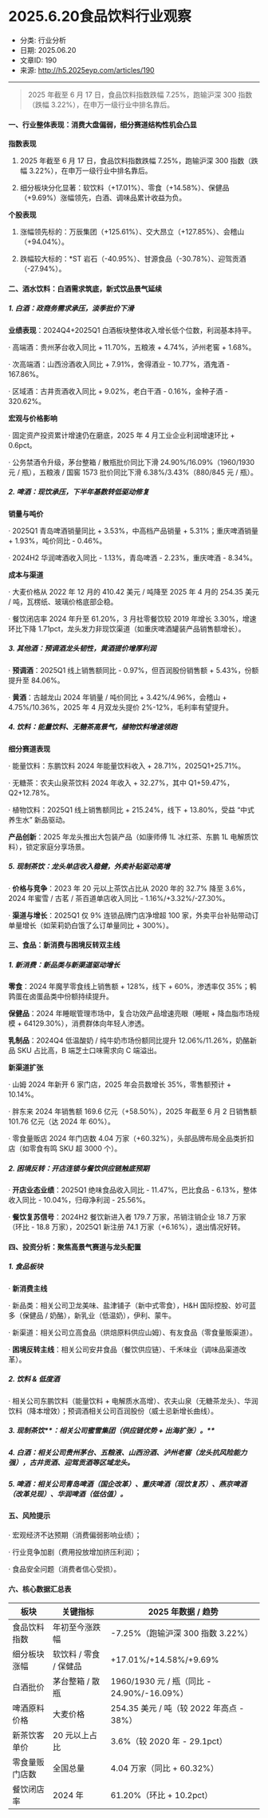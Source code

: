 # 2025.6.20食品饮料行业观察

- 分类: 行业分析
- 日期: 2025.06.20
- 文章ID: 190
- 来源: http://h5.2025eyp.com/articles/190

---

> 2025 年截至 6 月 17 日，食品饮料指数跌幅 7.25%，跑输沪深 300 指数（跌幅 3.22%），在申万一级行业中排名靠后。

#### **一、行业整体表现：消费大盘偏弱，细分赛道结构性机会凸显**

**指数表现**

1. 2025 年截至 6 月 17 日，食品饮料指数跌幅 7.25%，跑输沪深 300 指数（跌幅 3.22%），在申万一级行业中排名靠后。

2. 细分板块分化显著：软饮料（+17.01%）、零食（+14.58%）、保健品（+9.69%）涨幅领先，白酒、调味品累计收益为负。

**个股表现**

1. 涨幅领先标的：万辰集团（+125.61%）、交大昂立（+127.85%）、会稽山（+94.04%）。

2. 跌幅较大标的：*ST 岩石（-40.95%）、甘源食品（-30.78%）、迎驾贡酒（-27.94%）。

#### **二、酒水饮料：白酒需求筑底，新式饮品景气延续**

##### **1. 白酒：政商务需求承压，淡季批价下滑**

**业绩表现**：2024Q4+2025Q1 白酒板块整体收入增长低个位数，利润基本持平。

· 高端酒：贵州茅台收入同比 + 11.70%，五粮液 + 4.74%，泸州老窖 + 1.68%。

· 次高端酒：山西汾酒收入同比 + 7.91%，舍得酒业 - 10.77%，酒鬼酒 - 167.86%。

· 区域酒：古井贡酒收入同比 + 9.02%，老白干酒 - 0.16%，金种子酒 - 320.62%。

**宏观与价格影响**

· 固定资产投资累计增速仍在磨底，2025 年 4 月工业企业利润增速环比 + 0.6pct。

· 公务禁酒令升级，茅台整箱 / 散瓶批价同比下滑 24.90%/16.09%（1960/1930 元 / 瓶），五粮液 / 国窖 1573 批价同比下滑 6.38%/3.43%（880/845 元 / 瓶）。

##### **2. 啤酒：现饮承压，下半年基数转低驱动修复**

**销量与吨价**

· 2025Q1 青岛啤酒销量同比 + 3.53%，中高档产品销量 + 5.31%；重庆啤酒销量 + 1.93%，吨价同比 - 0.46%。

· 2024H2 华润啤酒收入同比 - 1.13%，青岛啤酒 - 2.23%，重庆啤酒 - 8.34%。

**成本与渠道**

· 大麦价格从 2022 年 12 月的 410.42 美元 / 吨降至 2025 年 4 月的 254.35 美元 / 吨，瓦楞纸、玻璃价格底部企稳。

· 餐饮闭店率 2024 年升至 61.20%，3 月社零餐饮较 2019 年增长 3.30%，增速环比下降 1.71pct，龙头发力非现饮渠道（如重庆啤酒罐装产品销售额增长）。

##### **3. 其他酒：预调酒龙头韧性，黄酒提价增厚利润**

· **预调酒**：2025Q1 线上销售额同比 - 0.97%，但百润股份销售额 + 5.43%，份额提升至 84.06%。

· **黄酒**：古越龙山 2024 年销量 / 吨价同比 + 3.42%/4.96%，会稽山 + 4.75%/10.36%，2025 年 4 月双龙头提价 2%-12%，毛利率有望提升。

##### **4. 饮料：能量饮料、无糖茶高景气，植物饮料增速领跑**

**细分赛道表现**

· 能量饮料：东鹏饮料 2024 年能量饮料收入 + 28.71%，2025Q1+25.71%。

· 无糖茶：农夫山泉茶饮料 2024 年收入 + 32.27%，其中 Q1+59.47%，Q2+12.78%。

· 植物饮料：2025Q1 线上销售额同比 + 215.24%，线下 + 13.80%，受益 “中式养生水” 新品驱动。

**产品创新**：2025 年龙头推出大包装产品（如康师傅 1L 冰红茶、东鹏 1L 电解质饮料），锁定家庭分享场景。

##### **5. 现制茶饮：龙头单店收入稳健，外卖补贴驱动高增**

· **价格与竞争**：2023 年 20 元以上茶饮占比从 2020 年的 32.7% 降至 3.6%，2024 年蜜雪 / 古茗 / 茶百道单店收入同比 - 1.16%/+3.32%/-27.30%。

· **渠道与增长**：2025Q1 仅 9% 连锁品牌门店净增超 100 家，外卖平台补贴带动订单量增长（如茉莉奶白饿了么订单量同比 + 300%）。

#### **三、食品：新消费与困境反转双主线**

##### **1. 新消费：新品类与新渠道驱动增长**

**零食**：2024 年魔芋零食线上销售额 + 128%，线下 + 60%，渗透率仅 35%；鹌鹑蛋在卤蛋品类中份额持续提升。

**保健品**：2024 年睡眠管理市场中，复合功效产品增速亮眼（睡眠 + 降血脂市场规模 + 64129.30%），消费群体向年轻人渗透。

**乳制品**：2024Q4 低温酸奶 / 纯牛奶市场份额同比提升 12.06%/11.26%，奶酪新品 SKU 占比高，B 端芝士口味需求向 C 端溢出。

**新渠道扩张**

· 山姆 2024 年新开 6 家门店，2025 年会员数增长 35%，零售额预计 + 10.14%。

· 胖东来 2024 年销售额 169.6 亿元（+58.50%），2025 年截至 6 月 2 日销售额 101.76 亿元（达 2024 年 60%）。

· 零食量贩店 2024 年门店数 4.04 万家（+60.32%），头部品牌布局全品类折扣店（如零食有鸣 SKU 超 3000 个）。

##### **2. 困境反转：开店连锁与餐饮供应链触底预期**

· **开店业态业绩**：2025Q1 绝味食品收入同比 - 11.47%，巴比食品 - 6.13%，整体收入同比 - 10.04%，归母净利润 - 25.56%。

· **餐饮复苏信号**：2024H2 餐饮新进入者 179.7 万家，吊销注销企业 18.7 万家（环比 - 18.8 万家），2025Q1 新注册 74.1 万家（+6.16%），退出情况好转。

#### **四、投资分析：聚焦高景气赛道与龙头配置**

##### **1. 食品板块**

· **新消费主线**

· 新品类：相关公司卫龙美味、盐津铺子（新中式零食），H&H 国际控股、妙可蓝多（保健品 / 奶酪），新乳业（低温奶），伊利、蒙牛。

· 新渠道：相关公司立高食品（烘焙原料供应山姆）、有友食品（零食量贩渠道）。

· **困境反转主线**：相关公司安井食品（餐饮供应链）、千禾味业（调味品渠道改革）。

##### **2. 饮料 & 低度酒**

· 相关公司东鹏饮料（能量饮料 + 电解质水高增）、农夫山泉（无糖茶龙头）、华润饮料（降本增效）；预调酒相关公司百润股份（威士忌新增长曲线）。

##### **3. 现制茶饮****：**相关公司**蜜雪集团（供应链优势 + 出海扩张）。**

##### **4. 白酒：**相关公司**贵州茅台、五粮液、山西汾酒、泸州老窖（龙头抗风险能力强），古井贡酒、迎驾贡酒等区域龙头。**

##### **5. 啤酒：**相关公司**青岛啤酒（国企改革）、重庆啤酒（现饮复苏）、燕京啤酒（改革兑现）、华润啤酒（低估值）。**

#### **五、风险提示**

· 宏观经济不达预期（消费偏弱影响业绩）；

· 行业竞争加剧（费用投放增加挤压利润）；

· 食品安全问题（消费者信心受损）。

#### **六、核心数据汇总表**

| **板块** | **关键指标** | **2025 年数据 / 趋势** |
| --- | --- | --- |
| 食品饮料指数 | 年初至今涨跌幅 | -7.25%（跑输沪深 300 指数 3.22%） |
| 细分板块涨幅 | 软饮料 / 零食 / 保健品 | +17.01%/+14.58%/+9.69% |
| 白酒批价 | 茅台整箱 / 散瓶 | 1960/1930 元 / 瓶（同比 - 24.90%/-16.09%） |
| 啤酒原料价格 | 大麦价格 | 254.35 美元 / 吨（较 2022 年高点 - 38%） |
| 新茶饮客单价 | 20 元以上占比 | 3.6%（较 2020 年 - 29.1pct） |
| 零食量贩门店数 | 全国总量 | 4.04 万家（同比 + 60.32%） |
| 餐饮闭店率 | 2024 年 | 61.20%（环比 + 10.2pct） |
